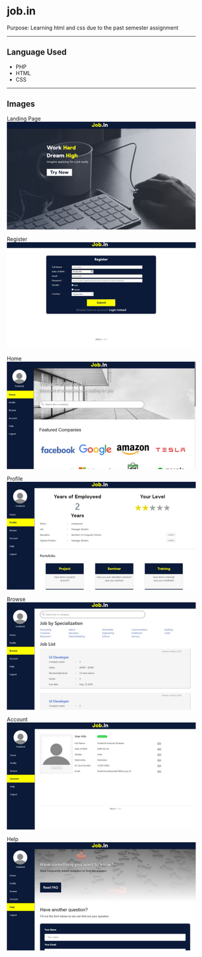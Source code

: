 # job.in
Purpose: Learning html and css due to the past semester assignment

_____________________________________________________________________________
## Language Used
- PHP
- HTML
- CSS

_____________________________________________________________________________
## Images

Landing Page
![Index](./screenshots/index.jpg)

Register
![Register](./screenshots/register.jpg)

Home
![Register](./screenshots/home.jpg)

Profile
![Register](./screenshots/profile.jpg)

Browse
![Register](./screenshots/browse.jpg)

Account
![Register](./screenshots/account.jpg)

Help
![Register](./screenshots/help.jpg)